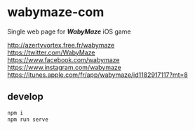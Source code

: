 # wabymaze-com
Single web page for ***WabyMaze*** iOS game

http://azertyvortex.free.fr/wabymaze  
https://twitter.com/WabyMaze  
https://www.facebook.com/wabymaze  
https://www.instagram.com/wabymaze  
https://itunes.apple.com/fr/app/wabymaze/id1182917117?mt=8  

## develop
```cmd
npm i
npm run serve
